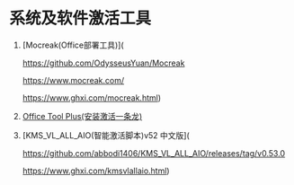 # 系统及软件激活工具

1. [Mocreak(Office部署工具)](

   https://github.com/OdysseusYuan/Mocreak

   https://www.mocreak.com/

   https://www.ghxi.com/mocreak.html)

2. [Office Tool Plus(安装激活一条龙)](https://www.ghxi.com/officetoolplus.html)

3. [KMS_VL_ALL_AIO(智能激活脚本)v52 中文版](

   https://github.com/abbodi1406/KMS_VL_ALL_AIO/releases/tag/v0.53.0

   https://www.ghxi.com/kmsvlallaio.html)

